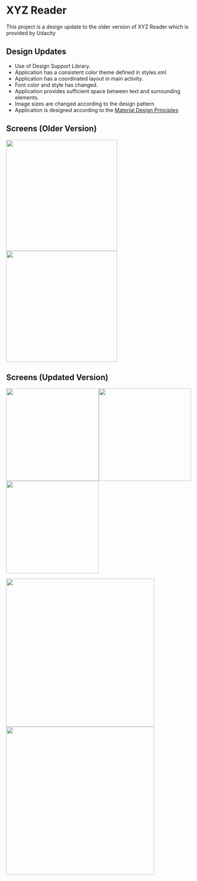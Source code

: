 # XYZ Reader
This project is a design update to the older version of XYZ Reader which is provided by Udacity

## Design Updates
* Use of Design Support Library.
* Application has a consistent color theme defined in styles.xml
* Application has a coordinated layout in main activity.
* Font color and style has changed.
* Application provides sufficient space between text and surrounding elements.
* Image sizes are changed according to the design pattern
* Application is designed according to the [Material Design Principles](https://material.io/design/introduction/)

## Screens (Older Version)
<img src="../master/Screenshot/device-2018-09-30-020501.png" width="300"><img src="../master/Screenshot/device-2018-09-30-020558.png" width="300">

## Screens (Updated Version)
<img src="../master/Screenshot/Screen_1.png" width="250"><img src="../master/Screenshot/Screen_2.png" width="250"><img src="../master/Screenshot/Screen_3.png" width="250">


<img src="../master/Screenshot/device-2018-09-24-173154.png" width="400"> <img src="../master/Screenshot/device-2018-09-24-172754.png" width="400">
